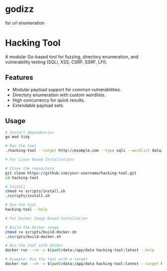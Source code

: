 # godizz
for url enumeration

# Hacking Tool

A modular Go-based tool for fuzzing, directory enumeration, and vulnerability testing (SQLi, XSS, CSRF, SSRF, LFI).

## Features
- Modular payload support for common vulnerabilities.
- Directory enumeration with custom wordlists.
- High concurrency for quick results.
- Extendable payload sets.

## Usage

```bash
# Install dependencies
go mod tidy

# Run the tool
./hacking-tool --target http://example.com --type sqli --wordlist data/wordlist.txt

# For Linux Based Installations

# Clone the repository
git clone https://github.com/your-username/hacking-tool.git
cd hacking-tool

# Install
chmod +x scripts/install.sh
./scripts/install.sh

# Run the tool
hacking-tool --help

# For Docker Image Based Installation

# Build the Docker image
chmod +x scripts/build-docker.sh
./scripts/build-docker.sh

# Run the tool with Docker
docker run --rm -v $(pwd)/data:/app/data hacking-tool:latest --help

# Example: Run the tool with a target
docker run --rm -v $(pwd)/data:/app/data hacking-tool:latest --target http://example.com --type sqli
